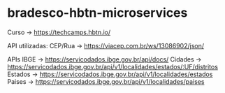 # bradesco-hbtn-microservices
Curso -> https://techcamps.hbtn.io/

API utilizadas: 
CEP/Rua -> https://viacep.com.br/ws/13086902/json/

APIs IBGE -> https://servicodados.ibge.gov.br/api/docs/
  Cidades -> https://servicodados.ibge.gov.br/api/v1/localidades/estados/:UF/distritos
  Estados -> https://servicodados.ibge.gov.br/api/v1/localidades/estados 
  Paises -> https://servicodados.ibge.gov.br/api/v1/localidades/paises
